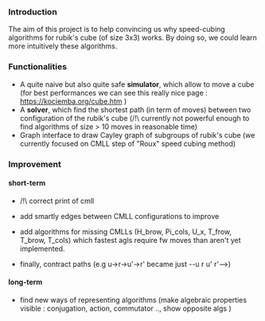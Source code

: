 ### Introduction

The aim of this project is to help convincing us why speed-cubing algorithms for rubik's cube (of size 3x3) works.
By doing so, we could learn more intuitively these algorithms.

### Functionalities
- A quite naive but also quite safe **simulator**, which allow to move a cube (for best performances we can see this really nice page : https://kociemba.org/cube.htm )
- A **solver**, which find the shortest path (in term of moves) between two configuration of the rubik's cube (/!\ currently not powerful enough to find algorithms of size > 10 moves in reasonable time)
- Graph interface to draw Cayley graph of subgroups of rubik's cube (we currently focused on CMLL step of "Roux" speed cubing method)


### Improvement

#### short-term 
- /!\ correct print of cmll

- add smartly edges between CMLL configurations to improve
- add algorithms for missing CMLLs (H_brow, Pi_cols, U_x, T_frow, T_brow, T_cols) which fastest agls require fw moves than aren't yet implemented.
- finally, contract paths (e.g u->r->u'->r' became just --u r u' r'-->)

#### long-term
- find new ways of representing algorithms (make algebraic properties visible : conjugation, action, commutator .., show opposite algs ) 
